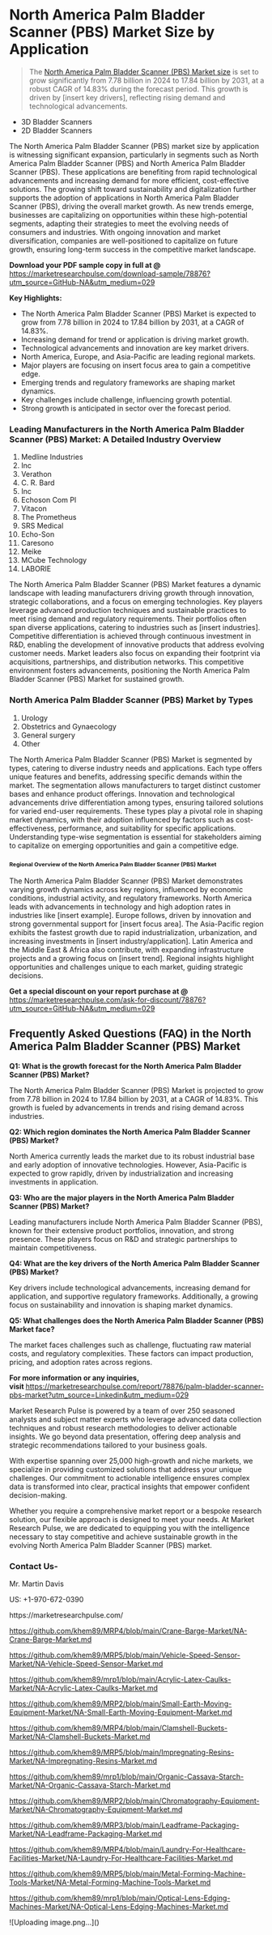 <h1>North America Palm Bladder Scanner (PBS) Market&nbsp;Size by Application</h1><blockquote><p>The <a href="https://marketresearchpulse.com/download-sample/78876?utm_source=GitHub-NA&amp;utm_medium=029">North America Palm Bladder Scanner (PBS) Market size</a> is set to grow significantly from 7.78 billion in 2024 to 17.84 billion by 2031, at a robust CAGR of 14.83% during the forecast period. This growth is driven by [insert key drivers], reflecting rising demand and technological advancements.</p></blockquote><ul><li>3D Bladder Scanners<li> 2D Bladder Scanners</li></ul><p>The North America Palm Bladder Scanner (PBS) market size by application is witnessing significant expansion, particularly in segments such as North America Palm Bladder Scanner (PBS) and North America Palm Bladder Scanner (PBS). These applications are benefiting from rapid technological advancements and increasing demand for more efficient, cost-effective solutions. The growing shift toward sustainability and digitalization further supports the adoption of applications in North America Palm Bladder Scanner (PBS), driving the overall market growth. As new trends emerge, businesses are capitalizing on opportunities within these high-potential segments, adapting their strategies to meet the evolving needs of consumers and industries. With ongoing innovation and market diversification, companies are well-positioned to capitalize on future growth, ensuring long-term success in the competitive market landscape.</p><p><strong>Download your PDF sample copy in full at @ </strong><a href="https://marketresearchpulse.com/download-sample/78876?utm_source=GitHub-NA&amp;utm_medium=029">https://marketresearchpulse.com/download-sample/78876?utm_source=GitHub-NA&amp;utm_medium=029</a></p><p><strong>Key Highlights: </strong></p><ul><li>The North America Palm Bladder Scanner (PBS) Market is expected to grow from 7.78 billion in 2024 to 17.84 billion by 2031, at a CAGR of 14.83%.</li><li>Increasing demand for trend or application is driving market growth.</li><li>Technological advancements and innovation are key market drivers.</li><li>North America, Europe, and Asia-Pacific are leading regional markets.</li><li>Major players are focusing on insert focus area to gain a competitive edge.</li><li>Emerging trends and regulatory frameworks are shaping market dynamics.</li><li>Key challenges include challenge, influencing growth potential.</li><li>Strong growth is anticipated in sector over the forecast period.</li></ul><h3>Leading Manufacturers in the North America Palm Bladder Scanner (PBS) Market: A Detailed Industry Overview</h3><ol><li>Medline Industries</li><li>Inc</li><li>Verathon</li><li>C. R. Bard</li><li>Inc</li><li>Echoson Com Pl</li><li>Vitacon</li><li>The Prometheus</li><li>SRS Medical</li><li>Echo-Son</li><li>Caresono</li><li>Meike</li><li>MCube Technology</li><li>LABORIE</li></ol><div class="flex max-w-full flex-col flex-grow"><div class="min-h-8 text-message flex w-full flex-col items-end gap-2 whitespace-normal break-words [.text-message+&amp;]:mt-5" dir="auto" data-message-author-role="assistant" data-message-id="fd8432e4-4910-450d-b182-61b7bfb0a01f" data-message-model-slug="gpt-4o"><div class="flex w-full flex-col gap-1 empty:hidden first:pt-[3px]"><div class="markdown prose w-full break-words dark:prose-invert light"><p>The North America Palm Bladder Scanner (PBS) Market features a dynamic landscape with leading manufacturers driving growth through innovation, strategic collaborations, and a focus on emerging technologies. Key players leverage advanced production techniques and sustainable practices to meet rising demand and regulatory requirements. Their portfolios often span diverse applications, catering to industries such as [insert industries]. Competitive differentiation is achieved through continuous investment in R&amp;D, enabling the development of innovative products that address evolving customer needs. Market leaders also focus on expanding their footprint via acquisitions, partnerships, and distribution networks. This competitive environment fosters advancements, positioning the North America Palm Bladder Scanner (PBS) Market for sustained growth.</p></div></div></div></div><h3>North America Palm Bladder Scanner (PBS) Market by Types</h3><ol><li>Urology<li> Obstetrics and Gynaecology<li> General surgery<li> Other</li></ol><div class="flex max-w-full flex-col flex-grow"><div class="min-h-8 text-message flex w-full flex-col items-end gap-2 whitespace-normal break-words [.text-message+&amp;]:mt-5" dir="auto" data-message-author-role="assistant" data-message-id="084470be-0bb7-4664-bddf-5156b4f41249" data-message-model-slug="gpt-4o-mini"><div class="flex w-full flex-col gap-1 empty:hidden first:pt-[3px]"><div class="markdown prose w-full break-words dark:prose-invert light"><p>The North America Palm Bladder Scanner (PBS) Market is segmented by types, catering to diverse industry needs and applications. Each type offers unique features and benefits, addressing specific demands within the market. The segmentation allows manufacturers to target distinct customer bases and enhance product offerings. Innovation and technological advancements drive differentiation among types, ensuring tailored solutions for varied end-user requirements. These types play a pivotal role in shaping market dynamics, with their adoption influenced by factors such as cost-effectiveness, performance, and suitability for specific applications. Understanding type-wise segmentation is essential for stakeholders aiming to capitalize on emerging opportunities and gain a competitive edge.</p></div></div></div></div><h3><span style="font-size: 11px;">Regional Overview of the North America Palm Bladder Scanner (PBS) Market</span></h3><div class="flex max-w-full flex-col flex-grow"><div class="min-h-8 text-message flex w-full flex-col items-end gap-2 whitespace-normal break-words [.text-message+&amp;]:mt-5" dir="auto" data-message-author-role="assistant" data-message-id="e9038762-ce64-4e30-91c9-9bd413514231" data-message-model-slug="gpt-4o-mini"><div class="flex w-full flex-col gap-1 empty:hidden first:pt-[3px]"><div class="markdown prose w-full break-words dark:prose-invert light"><p>The North America Palm Bladder Scanner (PBS) Market demonstrates varying growth dynamics across key regions, influenced by economic conditions, industrial activity, and regulatory frameworks. North America leads with advancements in technology and high adoption rates in industries like [insert example]. Europe follows, driven by innovation and strong governmental support for [insert focus area]. The Asia-Pacific region exhibits the fastest growth due to rapid industrialization, urbanization, and increasing investments in [insert industry/application]. Latin America and the Middle East &amp; Africa also contribute, with expanding infrastructure projects and a growing focus on [insert trend]. Regional insights highlight opportunities and challenges unique to each market, guiding strategic decisions.</p></div></div></div></div><p><strong>Get a special discount on your report purchase at @ </strong><a href="https://marketresearchpulse.com/ask-for-discount/78876?utm_source=GitHub-NA&amp;utm_medium=029">https://marketresearchpulse.com/ask-for-discount/78876?utm_source=GitHub-NA&amp;utm_medium=029</a></p><h2>Frequently Asked Questions (FAQ) in the North America Palm Bladder Scanner (PBS) Market</h2><p><strong>Q1: What is the growth forecast for the North America Palm Bladder Scanner (PBS) Market?</strong></p><p>The North America Palm Bladder Scanner (PBS) Market is projected to grow from 7.78 billion in 2024 to 17.84 billion by 2031, at a CAGR of 14.83%. This growth is fueled by advancements in trends and rising demand across industries.</p><p><strong>Q2: Which region dominates the North America Palm Bladder Scanner (PBS) Market?</strong></p><p>North America currently leads the market due to its robust industrial base and early adoption of innovative technologies. However, Asia-Pacific is expected to grow rapidly, driven by industrialization and increasing investments in application.</p><p><strong>Q3: Who are the major players in the North America Palm Bladder Scanner (PBS) Market?</strong></p><p>Leading manufacturers include North America Palm Bladder Scanner (PBS), known for their extensive product portfolios, innovation, and strong presence. These players focus on R&amp;D and strategic partnerships to maintain competitiveness.</p><p><strong>Q4: What are the key drivers of the North America Palm Bladder Scanner (PBS) Market?</strong></p><p>Key drivers include technological advancements, increasing demand for application, and supportive regulatory frameworks. Additionally, a growing focus on sustainability and innovation is shaping market dynamics.</p><p><strong>Q5: What challenges does the North America Palm Bladder Scanner (PBS) Market face?</strong></p><p>The market faces challenges such as challenge, fluctuating raw material costs, and regulatory complexities. These factors can impact production, pricing, and adoption rates across regions.</p><p><strong>For more information or any inquiries, visit&nbsp;</strong><a href="https://marketresearchpulse.com/report/78876/palm-bladder-scanner-pbs-market?utm_source=Linkedin&utm_medium=029">https://marketresearchpulse.com/report/78876/palm-bladder-scanner-pbs-market?utm_source=Linkedin&utm_medium=029</a></p><p>Market Research Pulse is powered by a team of over 250 seasoned analysts and subject matter experts who leverage advanced data collection techniques and robust research methodologies to deliver actionable insights. We go beyond data presentation, offering deep analysis and strategic recommendations tailored to your business goals.</p><p>With expertise spanning over 25,000 high-growth and niche markets, we specialize in providing customized solutions that address your unique challenges. Our commitment to actionable intelligence ensures complex data is transformed into clear, practical insights that empower confident decision-making.</p><p>Whether you require a comprehensive market report or a bespoke research solution, our flexible approach is designed to meet your needs. At Market Research Pulse, we are dedicated to equipping you with the intelligence necessary to stay competitive and achieve sustainable growth in the evolving North America Palm Bladder Scanner (PBS) market.</p><h3><strong>Contact Us-</strong></h3><p>Mr. Martin Davis</p><p>US: +1-970-672-0390</p><p>https://marketresearchpulse.com/</p><p><a href="https://github.com/khem89/MRP4/blob/main/Crane-Barge-Market/NA-Crane-Barge-Market.md">https://github.com/khem89/MRP4/blob/main/Crane-Barge-Market/NA-Crane-Barge-Market.md</a></p><p><a href="https://github.com/khem89/MRP5/blob/main/Vehicle-Speed-Sensor-Market/NA-Vehicle-Speed-Sensor-Market.md">https://github.com/khem89/MRP5/blob/main/Vehicle-Speed-Sensor-Market/NA-Vehicle-Speed-Sensor-Market.md</a></p><p><a href="https://github.com/khem89/mrp1/blob/main/Acrylic-Latex-Caulks-Market/NA-Acrylic-Latex-Caulks-Market.md">https://github.com/khem89/mrp1/blob/main/Acrylic-Latex-Caulks-Market/NA-Acrylic-Latex-Caulks-Market.md</a></p><p><a href="https://github.com/khem89/MRP2/blob/main/Small-Earth-Moving-Equipment-Market/NA-Small-Earth-Moving-Equipment-Market.md">https://github.com/khem89/MRP2/blob/main/Small-Earth-Moving-Equipment-Market/NA-Small-Earth-Moving-Equipment-Market.md</a></p><p><a href="https://github.com/khem89/MRP4/blob/main/Clamshell-Buckets-Market/NA-Clamshell-Buckets-Market.md">https://github.com/khem89/MRP4/blob/main/Clamshell-Buckets-Market/NA-Clamshell-Buckets-Market.md</a></p><p><a href="https://github.com/khem89/MRP5/blob/main/Impregnating-Resins-Market/NA-Impregnating-Resins-Market.md">https://github.com/khem89/MRP5/blob/main/Impregnating-Resins-Market/NA-Impregnating-Resins-Market.md</a></p><p><a href="https://github.com/khem89/mrp1/blob/main/Organic-Cassava-Starch-Market/NA-Organic-Cassava-Starch-Market.md">https://github.com/khem89/mrp1/blob/main/Organic-Cassava-Starch-Market/NA-Organic-Cassava-Starch-Market.md</a></p><p><a href="https://github.com/khem89/MRP2/blob/main/Chromatography-Equipment-Market/NA-Chromatography-Equipment-Market.md">https://github.com/khem89/MRP2/blob/main/Chromatography-Equipment-Market/NA-Chromatography-Equipment-Market.md</a></p><p><a href="https://github.com/khem89/MRP3/blob/main/Leadframe-Packaging-Market/NA-Leadframe-Packaging-Market.md">https://github.com/khem89/MRP3/blob/main/Leadframe-Packaging-Market/NA-Leadframe-Packaging-Market.md</a></p><p><a href="https://github.com/khem89/MRP4/blob/main/Laundry-For-Healthcare-Facilities-Market/NA-Laundry-For-Healthcare-Facilities-Market.md">https://github.com/khem89/MRP4/blob/main/Laundry-For-Healthcare-Facilities-Market/NA-Laundry-For-Healthcare-Facilities-Market.md</a></p><p><a href="https://github.com/khem89/MRP5/blob/main/Metal-Forming-Machine-Tools-Market/NA-Metal-Forming-Machine-Tools-Market.md">https://github.com/khem89/MRP5/blob/main/Metal-Forming-Machine-Tools-Market/NA-Metal-Forming-Machine-Tools-Market.md</a></p><p><a href="https://github.com/khem89/mrp1/blob/main/Optical-Lens-Edging-Machines-Market/NA-Optical-Lens-Edging-Machines-Market.md">https://github.com/khem89/mrp1/blob/main/Optical-Lens-Edging-Machines-Market/NA-Optical-Lens-Edging-Machines-Market.md</a></p>
![Uploading image.png…]()

